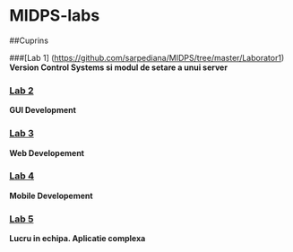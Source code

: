 # MIDPS-labs

##Cuprins

###[Lab 1] (https://github.com/sarpediana/MIDPS/tree/master/Laborator1)
**Version Control Systems si modul de setare a unui server**

### [Lab 2](https://github.com/sarpediana/MIDPS/tree/master/Laborator2)
**GUI Development**

### [Lab 3](https://github.com/sarpediana/MIDPS/tree/master/Laborator3)
**Web Developement**

### [Lab 4](https://github.com/sarpediana/MIDPS/tree/master/Laborator4)
**Mobile Developement**

### [Lab 5](https://github.com/sarpediana/MIDPS/tree/master/Laborator5)
**Lucru in echipa. Aplicatie complexa**
